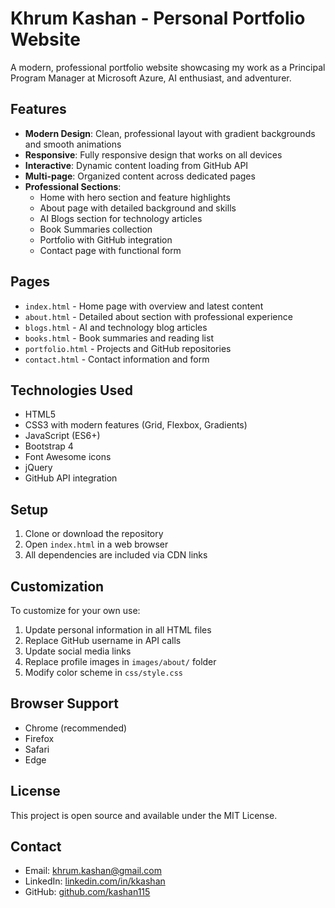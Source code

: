 # Khrum Kashan - Personal Portfolio Website

A modern, professional portfolio website showcasing my work as a Principal Program Manager at Microsoft Azure, AI enthusiast, and adventurer.

## Features

- **Modern Design**: Clean, professional layout with gradient backgrounds and smooth animations
- **Responsive**: Fully responsive design that works on all devices
- **Interactive**: Dynamic content loading from GitHub API
- **Multi-page**: Organized content across dedicated pages
- **Professional Sections**:
  - Home with hero section and feature highlights
  - About page with detailed background and skills
  - AI Blogs section for technology articles
  - Book Summaries collection
  - Portfolio with GitHub integration
  - Contact page with functional form

## Pages

- `index.html` - Home page with overview and latest content
- `about.html` - Detailed about section with professional experience
- `blogs.html` - AI and technology blog articles
- `books.html` - Book summaries and reading list
- `portfolio.html` - Projects and GitHub repositories
- `contact.html` - Contact information and form

## Technologies Used

- HTML5
- CSS3 with modern features (Grid, Flexbox, Gradients)
- JavaScript (ES6+)
- Bootstrap 4
- Font Awesome icons
- jQuery
- GitHub API integration

## Setup

1. Clone or download the repository
2. Open `index.html` in a web browser
3. All dependencies are included via CDN links

## Customization

To customize for your own use:

1. Update personal information in all HTML files
2. Replace GitHub username in API calls
3. Update social media links
4. Replace profile images in `images/about/` folder
5. Modify color scheme in `css/style.css`

## Browser Support

- Chrome (recommended)
- Firefox
- Safari
- Edge

## License

This project is open source and available under the MIT License.

## Contact

- Email: khrum.kashan@gmail.com
- LinkedIn: [linkedin.com/in/kkashan](https://www.linkedin.com/in/kkashan/)
- GitHub: [github.com/kashan115](https://github.com/kashan115)
